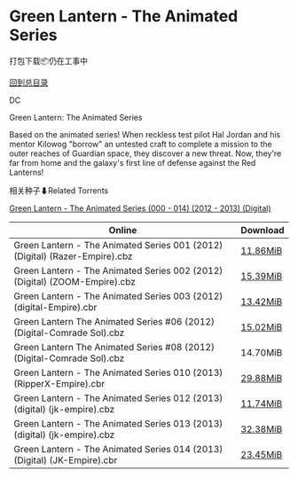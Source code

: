 # Green Lantern - The Animated Series

打包下载📦仍在工事中

[回到总目录](/Catalogs.md)

DC

Green Lantern: The Animated Series

Based on the animated series! When reckless test pilot Hal Jordan and his mentor Kilowog "borrow" an untested craft to complete a mission to the outer reaches of Guardian space, they discover a new threat. Now, they're far from home and the galaxy's first line of defense against the Red Lanterns!





相关种子⬇Related Torrents

[Green Lantern - The Animated Series (000 - 014) (2012 - 2013) (Digital)](https://github.com/alicewish/markdown/blob/master/torrent/Green-Lantern---The-Animated-Series--000---014---2012---2013---Digital.md)

Online | Download
--- | ---
Green Lantern - The Animated Series 001 (2012) (Digital) (Razer-Empire).cbz | [11.86MiB](https://pan.baidu.com/s/1bp12df5#list/path=%2F0-Day%20Week%20of%202012%20Q2%2F0-Day%20Week%20of%202012.04.11%2F%E3%82%A8%E3%82%AB%E3%82%BD%E3%82%AB%E3%82%AA%E3%82%AD%E3%82%AD%E3%82%B5%E3%82%B3%E3%82%B9%E3%82%BD%E3%82%AD%E3%82%A4%E3%82%B7%E3%82%BD%E3%82%AF%E3%82%A6%E3%82%BB%E3%82%BB%E3%82%B5%E3%82%A6%E3%82%A8%E3%82%BD%E3%82%B9%E3%82%B5%E3%82%BF%E3%82%B1%E3%82%B3%E3%82%A4%E3%82%A6%E3%82%BF%E3%82%B7&parentPath=%2F0-Day%20Week%20of%202012%20Q2)
Green Lantern - The Animated Series 002 (2012) (Digital) (ZOOM-Empire).cbz | [15.39MiB](https://pan.baidu.com/s/1jHLqtOa#list/path=%2F0-Day%20Week%20of%202012%20Q2%2F0-Day%20Week%20of%202012.05.16%2F%E3%82%B1%E3%82%B3%E3%82%B3%E3%82%A4%E3%82%AF%E3%82%B5%E3%82%A2%E3%82%B9%E3%82%AA%E3%82%AA%E3%82%A2%E3%82%AF%E3%82%AF%E3%82%B9%E3%82%AA%E3%82%A4%E3%82%A6%E3%82%AF%E3%82%B7%E3%82%B7%E3%82%A8%E3%82%A6%E3%82%B5%E3%82%AF%E3%82%A2%E3%82%A8%E3%82%A2%E3%82%A6%E3%82%BD%E3%82%AF%E3%82%BD%E3%82%B7&parentPath=%2F0-Day%20Week%20of%202012%20Q2)
Green Lantern - The Animated Series 003 (2012) (digital-Empire).cbr | [13.42MiB](https://pan.baidu.com/s/1mi03Nj6#list/path=%2F0-Day%20Week%20of%202012%20Q2%2F0-Day%20Week%20of%202012.06.13%2F%E3%82%AD%E3%82%A8%E3%82%B1%E3%82%AB%E3%82%B1%E3%82%B1%E3%82%A2%E3%82%BD%E3%82%A2%E3%82%AB%E3%82%BF%E3%82%BD%E3%82%A4%E3%82%B9%E3%82%AD%E3%82%AB%E3%82%AF%E3%82%B1%E3%82%BD%E3%82%BD%E3%82%A4%E3%82%A2%E3%82%A6%E3%82%B5%E3%82%B1%E3%82%BB%E3%82%A8%E3%82%A2%E3%82%AB%E3%82%BD%E3%82%BF%E3%82%A2&parentPath=%2F0-Day%20Week%20of%202012%20Q2)
Green Lantern The Animated Series #06 (2012) (Digital-Comrade Sol).cbz | [15.02MiB](https://pan.baidu.com/s/1skASJ1N#list/path=%2F0-Day%20Week%20of%202012%20Q3%2F0-Day%20Week%20of%202012.09.12%2F%E3%82%B1%E3%82%B1%E3%82%AD%E3%82%AF%E3%82%BB%E3%82%AA%E3%82%B3%E3%82%A4%E3%82%AD%E3%82%B7%E3%82%A4%E3%82%B9%E3%82%AD%E3%82%A6%E3%82%A8%E3%82%A4%E3%82%AD%E3%82%A2%E3%82%B3%E3%82%AA%E3%82%AD%E3%82%AB%E3%82%BF%E3%82%B7%E3%82%B7%E3%82%AA%E3%82%AA%E3%82%BD%E3%82%AF%E3%82%A8%E3%82%A8%E3%82%B9&parentPath=%2F0-Day%20Week%20of%202012%20Q3)
Green Lantern The Animated Series #08 (2012) (Digital-Comrade Sol).cbz | 14.70MiB
Green Lantern - The Animated Series 010 (2013) (RipperX-Empire).cbr | [29.88MiB](https://pan.baidu.com/s/1bzmaRk#list/path=%2F0-Day%20Week%20of%202013%20Q1%2F0-Day%20Week%20of%202013.01.16%2F%E3%82%B5%E3%82%AB%E3%82%AD%E3%82%A8%E3%82%AF%E3%82%BD%E3%82%A4%E3%82%B3%E3%82%BF%E3%82%A6%E3%82%AB%E3%82%AA%E3%82%BF%E3%82%A6%E3%82%AD%E3%82%B7%E3%82%AF%E3%82%AF%E3%82%BD%E3%82%AB%E3%82%B1%E3%82%BB%E3%82%B5%E3%82%B9%E3%82%A4%E3%82%AB%E3%82%BF%E3%82%B5%E3%82%AB%E3%82%B7%E3%82%B1%E3%82%AA&parentPath=%2F0-Day%20Week%20of%202013%20Q1)
Green Lantern - The Animated Series 012 (2013) (digital) (jk-empire).cbz | [11.74MiB](https://pan.baidu.com/s/1c2avBS8#list/path=%2F0-Day%20Week%20of%202013%20Q1%2F0-Day%20Week%20of%202013.03.13%2F%E3%82%A2%E3%82%BD%E3%82%B3%E3%82%AB%E3%82%B9%E3%82%A8%E3%82%BB%E3%82%B9%E3%82%B1%E3%82%AD%E3%82%B1%E3%82%BD%E3%82%B7%E3%82%BD%E3%82%BF%E3%82%B1%E3%82%B9%E3%82%BD%E3%82%B7%E3%82%AF%E3%82%A4%E3%82%B1%E3%82%BB%E3%82%B1%E3%82%B9%E3%82%A4%E3%82%A8%E3%82%B3%E3%82%B5%E3%82%A2%E3%82%B3%E3%82%B3&parentPath=%2F0-Day%20Week%20of%202013%20Q1)
Green Lantern - The Animated Series 013 (2013) (digital) (jk-empire).cbz | [32.38MiB](https://pan.baidu.com/s/1cx0uWQ#list/path=%2F0-Day%20Week%20of%202013%20Q2%2F0-Day%20Week%20of%202013.05.15%2F%E3%82%AA%E3%82%B7%E3%82%A4%E3%82%AF%E3%82%AB%E3%82%AA%E3%82%B7%E3%82%A4%E3%82%A6%E3%82%BB%E3%82%AB%E3%82%B5%E3%82%AD%E3%82%AD%E3%82%A2%E3%82%B1%E3%82%BD%E3%82%BF%E3%82%AF%E3%82%B1%E3%82%AA%E3%82%BF%E3%82%B1%E3%82%AB%E3%82%A8%E3%82%A6%E3%82%B5%E3%82%A8%E3%82%B5%E3%82%BB%E3%82%BB%E3%82%A8&parentPath=%2F0-Day%20Week%20of%202013%20Q2)
Green Lantern - The Animated Series 014 (2013) (Digital) (JK-Empire).cbr | [23.45MiB](https://pan.baidu.com/s/1gf0DW6v#list/path=%2F0-Day%20Week%20of%202013%20Q3%2F0-Day%20Week%20of%202013.07.10%2F%E3%82%AB%E3%82%AB%E3%82%A8%E3%82%A8%E3%82%B3%E3%82%B7%E3%82%BD%E3%82%BD%E3%82%A8%E3%82%B7%E3%82%AF%E3%82%BD%E3%82%B7%E3%82%A2%E3%82%B3%E3%82%AD%E3%82%B7%E3%82%A8%E3%82%AA%E3%82%B7%E3%82%AB%E3%82%BD%E3%82%BB%E3%82%AF%E3%82%BF%E3%82%B9%E3%82%A8%E3%82%A6%E3%82%B1%E3%82%A6%E3%82%AA%E3%82%AA&parentPath=%2F0-Day%20Week%20of%202013%20Q3)
